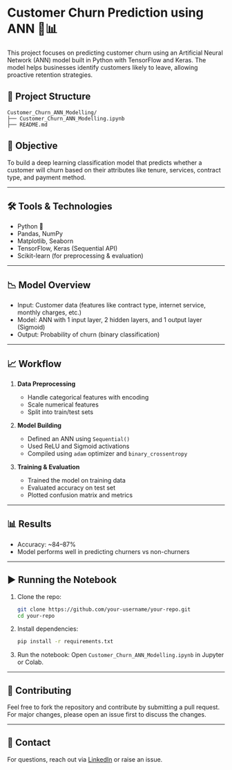 # Customer Churn Prediction using ANN 🧠📊

This project focuses on predicting customer churn using an Artificial Neural Network (ANN) model built in Python with TensorFlow and Keras. The model helps businesses identify customers likely to leave, allowing proactive retention strategies.

## 📁 Project Structure

```
Customer_Churn_ANN_Modelling/
├── Customer_Churn_ANN_Modelling.ipynb
├── README.md
```

## 📌 Objective

To build a deep learning classification model that predicts whether a customer will churn based on their attributes like tenure, services, contract type, and payment method.

---

## 🛠️ Tools & Technologies

- Python 🐍
- Pandas, NumPy
- Matplotlib, Seaborn
- TensorFlow, Keras (Sequential API)
- Scikit-learn (for preprocessing & evaluation)

---

## 📉 Model Overview

- Input: Customer data (features like contract type, internet service, monthly charges, etc.)
- Model: ANN with 1 input layer, 2 hidden layers, and 1 output layer (Sigmoid)
- Output: Probability of churn (binary classification)

---

## 📈 Workflow

1. **Data Preprocessing**
   - Handle categorical features with encoding
   - Scale numerical features
   - Split into train/test sets

2. **Model Building**
   - Defined an ANN using `Sequential()`
   - Used ReLU and Sigmoid activations
   - Compiled using `adam` optimizer and `binary_crossentropy`

3. **Training & Evaluation**
   - Trained the model on training data
   - Evaluated accuracy on test set
   - Plotted confusion matrix and metrics

---

## 📊 Results

- Accuracy: ~84–87%
- Model performs well in predicting churners vs non-churners

---

## ▶️ Running the Notebook

1. Clone the repo:
   ```bash
   git clone https://github.com/your-username/your-repo.git
   cd your-repo
   ```

2. Install dependencies:
   ```bash
   pip install -r requirements.txt
   ```

3. Run the notebook:
   Open `Customer_Churn_ANN_Modelling.ipynb` in Jupyter or Colab.

---

## 🤝 Contributing

Feel free to fork the repository and contribute by submitting a pull request. For major changes, please open an issue first to discuss the changes.

---

## 📩 Contact

For questions, reach out via [LinkedIn](https://www.linkedin.com/) or raise an issue.
